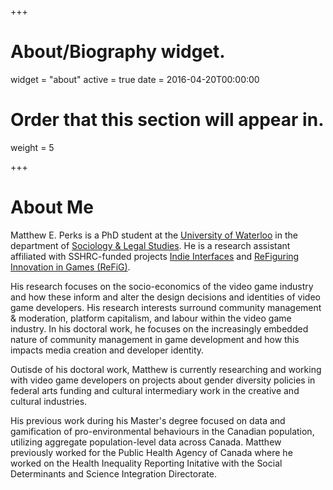 +++
# About/Biography widget.
widget = "about"
active = true
date = 2016-04-20T00:00:00

# Order that this section will appear in.
weight = 5

<meta name="google-site-verification" content="NeKYQ2RzapTmcFfCL0JrBuMs0cXrKQ84H947foAIT30" />

+++

# About Me

Matthew E. Perks is a PhD student at the [University of Waterloo](https://uwaterloo.ca/) in the department of [Sociology & Legal Studies](https://uwaterloo.ca/sociology-and-legal-studies/). He is a research assistant affiliated with SSHRC-funded projects [Indie Interfaces](https://www.indieinterfaces.com/) and [ReFiguring Innovation in Games (ReFiG)](http://www.refig.ca/).

His research focuses on the socio-economics of the video game industry and how these inform and alter the design decisions and identities of video game developers. His research interests surround community management & moderation, platform capitalism, and labour within the video game industry. In his doctoral work, he focuses on the increasingly embedded nature of community management in game development and how this impacts media creation and developer identity.

Outisde of his doctoral work, Matthew is currently researching and working with video game developers on projects about gender diversity policies in federal arts funding and cultural intermediary work in the creative and cultural industries.

His previous work during his Master's degree focused on data and gamification of pro-environmental behaviours in the Canadian population, utilizing aggregate population-level data across Canada. Matthew previously worked for the Public Health Agency of Canada where he worked on the Health Inequality Reporting Initative with the Social Determinants and Science Integration Directorate.
